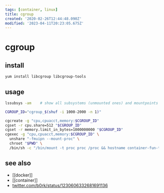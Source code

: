 ```yaml
---
tags: [container, linux]
title: cgroup
created: '2020-02-26T12:44:48.090Z'
modified: '2023-04-11T20:23:05.675Z'
---
```


# cgroup

## install

```sh
yum install libcgroup libcgroup-tools
```

## usage

```sh
lssubsys -am    # show all subsystems (unmounted ones) and mountpoints

CGROUP_ID="cgroup_$(shuf -i 1000-2000 -n 1)"

cgcreate -g "cpu,cpuacct,memory:$CGROUP_ID"
cgset -r cpu.share=512 "$CGROUP_ID"
cgset -r memory.limit_in_bytes=1000000000 "$CGROUP_ID"
cgexec -g "cpu,cpuacct,memory:$CGROUP_ID" \
  unshare "-fmuipn --mount-proc" \
  chroot "$PWD" \
  /bin/sh -c "/bin/mount -t proc proc /proc && hostname container-fun-times && /usr/bin/fish"
```

## see also

- [[docker]]
- [[container]]
- [twitter.com/b0rk/status/1230606332681691136](https://twitter.com/b0rk/status/1230606332681691136)
